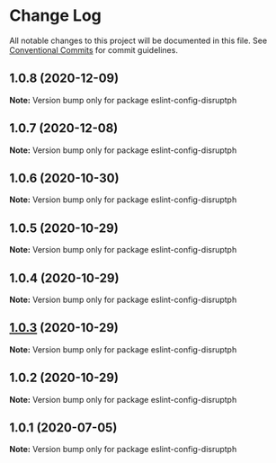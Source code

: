# Change Log

All notable changes to this project will be documented in this file.
See [Conventional Commits](https://conventionalcommits.org) for commit guidelines.

## 1.0.8 (2020-12-09)

**Note:** Version bump only for package eslint-config-disruptph





## 1.0.7 (2020-12-08)

**Note:** Version bump only for package eslint-config-disruptph





## 1.0.6 (2020-10-30)

**Note:** Version bump only for package eslint-config-disruptph





## 1.0.5 (2020-10-29)

**Note:** Version bump only for package eslint-config-disruptph





## 1.0.4 (2020-10-29)

**Note:** Version bump only for package eslint-config-disruptph





## [1.0.3](https://github.com/disruptph/disruptjs/compare/eslint-config-disruptph@1.0.1...eslint-config-disruptph@1.0.3) (2020-10-29)

**Note:** Version bump only for package eslint-config-disruptph





## 1.0.2 (2020-10-29)

**Note:** Version bump only for package eslint-config-disruptph





## 1.0.1 (2020-07-05)

**Note:** Version bump only for package eslint-config-disruptph
